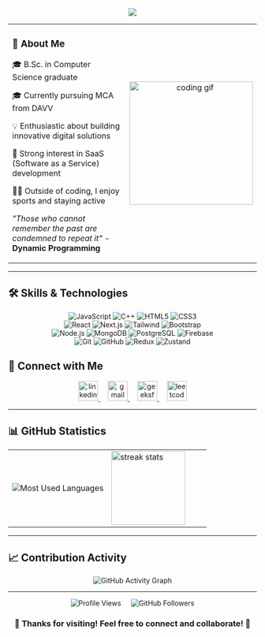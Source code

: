 <div align="center">
  <img src="https://readme-typing-svg.herokuapp.com/?font=Righteous&size=25&center=true&vCenter=true&width=500&height=70&duration=4000&lines=Hi+There!+👋;+I'm+Pratik!;Web+Developer+from+India!;SaaS+Enthusiast!;Sports+Lover!;Always+learning+new+things!;Let's+build+something+amazing!" />
</div>

<div align="center">
  <table>
    <tr>
      <td width="50%">
        <h3>🚀 About Me</h3>
        <p>🎓 B.Sc. in Computer Science graduate</p>
        <p>🎓 Currently pursuing MCA from DAVV</p>
        <p>💡 Enthusiastic about building innovative digital solutions</p>
        <p>🧠 Strong interest in SaaS (Software as a Service) development</p>
        <p>🏃‍♂️ Outside of coding, I enjoy sports and staying active</p>
        <p>
          <em>"Those who cannot remember the past are condemned to repeat it"</em> - <strong>Dynamic Programming</strong>
        </p>
      </td>
      <td width="50%" align="center">
        <img src="https://media1.tenor.com/m/ONQPr0qrCXMAAAAC/wow.gif" height="250" alt="coding gif" />
      </td>
    </tr>
  </table>
</div>

---

## 🛠️ Skills & Technologies
<div align="center">
  <div align="center">

<img src="https://img.shields.io/badge/-JavaScript-F7DF1E?style=for-the-badge&logo=javascript&logoColor=black&labelColor=transparent&color=F7DF1E&stroke=F7DF1E" alt="JavaScript" />
<img src="https://img.shields.io/badge/-C++-00599C?style=for-the-badge&logo=c%2B%2B&logoColor=white&labelColor=transparent&color=00599C&stroke=00599C" alt="C++" />
<img src="https://img.shields.io/badge/-HTML5-E34F26?style=for-the-badge&logo=html5&logoColor=white&labelColor=transparent&color=E34F26&stroke=E34F26" alt="HTML5" />
<img src="https://img.shields.io/badge/-CSS3-1572B6?style=for-the-badge&logo=css3&logoColor=white&labelColor=transparent&color=1572B6&stroke=1572B6" alt="CSS3" /></div>
   <div align="center">

<img src="https://img.shields.io/badge/-React-61DAFB?style=for-the-badge&logo=react&logoColor=black&labelColor=transparent&color=61DAFB&stroke=61DAFB" alt="React" />
<img src="https://img.shields.io/badge/-Next.js-000000?style=for-the-badge&logo=next.js&logoColor=white&labelColor=transparent&color=000000&stroke=000000" alt="Next.js" />
<img src="https://img.shields.io/badge/-Tailwind-38B2AC?style=for-the-badge&logo=tailwind-css&logoColor=white&labelColor=transparent&color=38B2AC&stroke=38B2AC" alt="Tailwind" />
<img src="https://img.shields.io/badge/-Bootstrap-7952B3?style=for-the-badge&logo=bootstrap&logoColor=white&labelColor=transparent&color=7952B3&stroke=7952B3" alt="Bootstrap" /></div>
    <div align="center">
      

<img src="https://img.shields.io/badge/-Node.js-339933?style=for-the-badge&logo=node.js&logoColor=white&labelColor=transparent&color=339933&stroke=339933" alt="Node.js" />
<img src="https://img.shields.io/badge/-MongoDB-47A248?style=for-the-badge&logo=mongodb&logoColor=white&labelColor=transparent&color=47A248&stroke=47A248" alt="MongoDB" />
<img src="https://img.shields.io/badge/-PostgreSQL-4169E1?style=for-the-badge&logo=postgresql&logoColor=white&labelColor=transparent&color=4169E1&stroke=4169E1" alt="PostgreSQL" />
<img src="https://img.shields.io/badge/-Firebase-FFCA28?style=for-the-badge&logo=firebase&logoColor=black&labelColor=transparent&color=FFCA28&stroke=FFCA28" alt="Firebase" />
    </div>
     <div align="center">
   
<img src="https://img.shields.io/badge/-Git-F05032?style=for-the-badge&logo=git&logoColor=white&labelColor=transparent&color=F05032&stroke=F05032" alt="Git" />
<img src="https://img.shields.io/badge/-GitHub-181717?style=for-the-badge&logo=github&logoColor=white&labelColor=transparent&color=181717&stroke=181717" alt="GitHub" />
<img src="https://img.shields.io/badge/-Redux-764ABC?style=for-the-badge&logo=redux&logoColor=white&labelColor=transparent&color=764ABC&stroke=764ABC" alt="Redux" />
<img src="https://img.shields.io/badge/-Zustand-000000?style=for-the-badge&logo=zustand&logoColor=white&labelColor=transparent&color=000000&stroke=000000" alt="Zustand" /></div>
</div>


## 🤝 Connect with Me

<div align="center">
  <a href="https://www.linkedin.com/in/pratik-ajbe-710bb326a/" target="_blank">
    <img src="https://img.shields.io/static/v1?message=LinkedIn&logo=linkedin&label=&color=0077B5&logoColor=white&labelColor=&style=for-the-badge" height="40" alt="linkedin logo" />
  </a>
  <img width="12" />
  <a href="mailto:pratikajbe40@gmail.com" target="_blank">
    <img src="https://img.shields.io/static/v1?message=Gmail&logo=gmail&label=&color=D14836&logoColor=white&labelColor=&style=for-the-badge" height="40" alt="gmail logo" />
  </a>
  <img width="12" />
  <a href="https://www.geeksforgeeks.org/user/pratikatrwa/" target="_blank">
    <img src="https://img.shields.io/static/v1?message=GeeksforGeeks&logo=geeksforgeeks&label=&color=0F9D58&logoColor=white&labelColor=&style=for-the-badge" height="40" alt="geeksforgeeks logo" />
  </a>
  <img width="12" />
  <a href="https://leetcode.com/u/DebugPratik/" target="_blank">
    <img src="https://img.shields.io/static/v1?message=LeetCode&logo=leetcode&label=&color=FFA116&logoColor=white&labelColor=&style=for-the-badge" height="40" alt="leetcode logo" />
  </a>
</div>

---

## 📊 GitHub Statistics

<div align="center">
  <table>
    <tr>
      <td width="50%">
        <img src="https://github-readme-stats.vercel.app/api/top-langs?username=PratikAjbe01&locale=en&hide_title=false&layout=compact&card_width=320&langs_count=8&theme=dracula&hide_border=false&border_radius=10" alt="Most Used Languages" />
      </td>
      <td width="50%">
        <img src="https://github-readme-streak-stats.herokuapp.com/?user=PratikAjbe01&theme=dracula&hide_border=false" height="150" alt="streak stats" />
      </td>
    </tr>
  </table>
</div>

---

## 📈 Contribution Activity

<div align="center">
  <img src="https://github-readme-activity-graph.vercel.app/graph?username=PratikAjbe01&theme=dracula&bg_color=282a36&hide_border=true&border_radius=10" alt="GitHub Activity Graph"/>
</div>

---

<div align="center">
  <img src="https://komarev.com/ghpvc/?username=PratikAjbe01&label=Profile%20views&color=0e75b6&style=flat" alt="Profile Views" />
  <img width="12" />
  <img src="https://img.shields.io/github/followers/PratikAjbe01?label=Followers&style=social" alt="GitHub Followers" />
</div>

<div align="center">
  <h3>💫 Thanks for visiting! Feel free to connect and collaborate! 🚀</h3>
</div>




